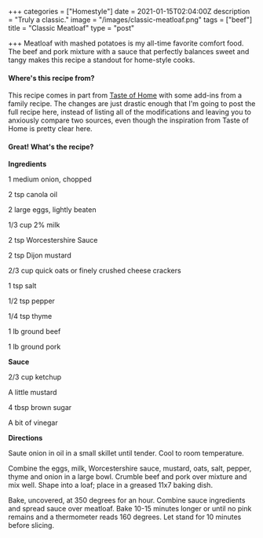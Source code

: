 +++
categories = ["Homestyle"]
date = 2021-01-15T02:04:00Z
description = "Truly a classic."
image = "/images/classic-meatloaf.png"
tags = ["beef"]
title = "Classic Meatloaf"
type = "post"

+++
Meatloaf with mashed potatoes is my all-time favorite comfort food. The beef and pork mixture with a sauce that perfectly balances sweet and tangy makes this recipe a standout for home-style cooks.

#### Where's this recipe from?

This recipe comes in part from [Taste of Home](https://www.tasteofhome.com/recipes/moist-savory-meat-loaf/ "Taste of Home") with some add-ins from a family recipe. The changes are just drastic enough that I'm going to post the full recipe here, instead of listing all of the modifications and leaving you to anxiously compare two sources, even though the inspiration from Taste of Home is pretty clear here.

#### Great! What's the recipe?

**Ingredients**

1 medium onion, chopped

2 tsp canola oil

2 large eggs, lightly beaten

1/3 cup 2% milk

2 tsp Worcestershire Sauce

2 tsp Dijon mustard

2/3 cup quick oats or finely crushed cheese crackers

1 tsp salt

1/2 tsp pepper

1/4 tsp thyme

1 lb ground beef

1 lb ground pork

**Sauce**

2/3 cup ketchup

A little mustard

4 tbsp brown sugar

A bit of vinegar

**Directions**

Saute onion in oil in a small skillet until tender. Cool to room temperature. 

Combine the eggs, milk, Worcestershire sauce, mustard, oats, salt, pepper, thyme and onion in a large bowl. Crumble beef and pork over mixture and mix well. Shape into a loaf; place in a greased 11x7 baking dish.

Bake, uncovered, at 350 degrees for an hour. Combine sauce ingredients and spread sauce over meatloaf. Bake 10-15 minutes longer or until no pink remains and a thermometer reads 160 degrees. Let stand for 10 minutes before slicing.